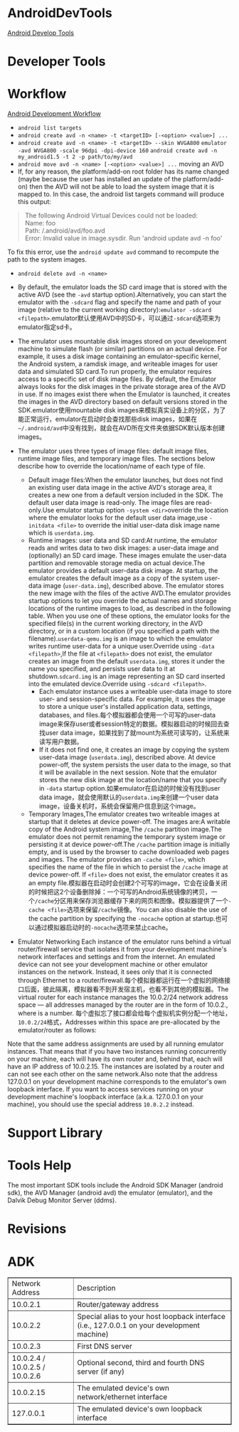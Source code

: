 AndroidDevTools
===================
[Android Develop Tools](https://developer.android.com/tools/index.html)

# Developer Tools

# Workflow
[Android Development Workflow](https://developer.android.com/images/developing/developing_overview.png)

+ ``android list targets``
+ ``android create avd -n <name> -t <targetID> [-<option> <value>] ... ``
+ ``android create avd -n <name> -t <targetID> --skin WVGA800`` ``emulator -avd WVGA800 -scale 96dpi -dpi-device 160`` ``android create avd -n my_android1.5 -t 2 -p path/to/my/avd``
+ ``android move avd -n <name> [-<option> <value>] ...`` moving an AVD
+ If, for any reason, the platform/add-on root folder has its name changed (maybe because the user has installed an update of the platform/add-on) then the AVD will not be able to load the system image that it is mapped to. In this case, the android list targets command will produce this output:

>The following Android Virtual Devices could not be loaded:<br>
>Name: foo<br>
>Path: <path>/.android/avd/foo.avd<br>
>Error: Invalid value in image.sysdir. Run 'android update avd -n foo'<br>

To fix this error, use the ``android update avd`` command to recompute the path to the system images.
+ ``android delete avd -n <name> ``

+ By default, the emulator loads the SD card image that is stored with the active AVD (see the ``-avd`` startup option).Alternatively, you can start the emulator with the ``-sdcard`` flag and specify the name and path of your image (relative to the current working directory):``emulator -sdcard <filepath>``.emulator默认使用AVD中的SD卡，可以通过``-sdcard``选项来为emulator指定sd卡。
+ The emulator uses mountable disk images stored on your development machine to simulate flash (or similar) partitions on an actual device. For example, it uses a disk image containing an emulator-specific kernel, the Android system, a ramdisk image, and writeable images for user data and simulated SD card.To run properly, the emulator requires access to a specific set of disk image files. By default, the Emulator always looks for the disk images in the private storage area of the AVD in use. If no images exist there when the Emulator is launched, it creates the images in the AVD directory based on default versions stored in the SDK.emulator使用mountable disk images来模拟真实设备上的分区，为了能正常运行，emulator在启动时会查找那些disk images，如果在``~/.android/avd``中没有找到，就会在AVD所在文件夹依据SDK默认版本创建images。
+ The emulator uses three types of image files: default image files, runtime image files, and temporary image files. The sections below describe how to override the location/name of each type of file.
  + Default image files:When the emulator launches, but does not find an existing user data image in the active AVD's storage area, it creates a new one from a default version included in the SDK. The default user data image is read-only. The image files are read-only.Use emulator startup option ``-system <dir>``override the location where the emulator looks for the default user data image,use ``-initdata <file>`` to override the initial user-data disk image name which is ``userdata.img``.
  + Runtime images: user data and SD card:At runtime, the emulator reads and writes data to two disk images: a user-data image and (optionally) an SD card image. These images emulate the user-data partition and removable storage media on actual device.The emulator provides a default user-data disk image. At startup, the emulator creates the default image as a copy of the system user-data image (``user-data.img``), described above. The emulator stores the new image with the files of the active AVD.The emulator provides startup options to let you override the actual names and storage locations of the runtime images to load, as described in the following table. When you use one of these options, the emulator looks for the specified file(s) in the current working directory, in the AVD directory, or in a custom location (if you specified a path with the filename).``userdata-qemu.img`` is an image to which the emulator writes runtime user-data for a unique user.Override using ``-data <filepath>``,If the file at ``<filepath>`` does not exist, the emulator creates an image from the default ``userdata.img``, stores it under the name you specified, and persists user data to it at shutdown.``sdcard.img`` is an image representing an SD card inserted into the emulated device.Override using ``-sdcard <filepath>``.
    + Each emulator instance uses a writeable user-data image to store user- and session-specific data. For example, it uses the image to store a unique user's installed application data, settings, databases, and files.每个模拟器都会使用一个可写的user-data image来保存user或者session特定的数据。模拟器启动的时候回去查找user data image，如果找到了就mount为系统可读写的，让系统来读写用户数据。
    + If it does not find one, it creates an image by copying the system user-data image (``userdata.img``), described above. At device power-off, the system persists the user data to the image, so that it will be available in the next session. Note that the emulator stores the new disk image at the location/name that you specify in ``-data`` startup option.如果emulator在启动的时候没有找到user data image，就会使用默认的``userdata.img``来创建一个user data image，设备关机时，系统会保留用户信息到这个image。
  + Temporary Images,The emulator creates two writeable images at startup that it deletes at device power-off. The images are:A writable copy of the Android system image,The ``/cache`` partition image.The emulator does not permit renaming the temporary system image or persisting it at device power-off.The ``/cache`` partition image is initially empty, and is used by the browser to cache downloaded web pages and images. The emulator provides an ``-cache <file>``, which specifies the name of the file in which to persist the ``/cache`` image at device power-off. If ``<file>`` does not exist, the emulator creates it as an empty file.模拟器在启动时会创建2个可写的image，它会在设备关闭的时候把这2个设备删除掉：一个可写的Android系统镜像的拷贝，一个``/cache``分区用来保存浏览器缓存下来的网页和图像。模拟器提供了一个``-cache <file>``选项来保留``/cache``镜像。You can also disable the use of the cache partition by specifying the ``-nocache`` option at startup.也可以通过模拟器启动时的``-nocache``选项来禁止cache。
+ Emulator Networking
Each instance of the emulator runs behind a virtual router/firewall service that isolates it from your development machine's network interfaces and settings and from the internet. An emulated device can not see your development machine or other emulator instances on the network. Instead, it sees only that it is connected through Ethernet to a router/firewall.每个模拟器都运行在一个虚拟的网络接口后面，彼此隔离，模拟器看不到开发宿主机，也看不到其他的模拟器。The virtual router for each instance manages the 10.0.2/24 network address space — all addresses managed by the router are in the form of 10.0.2.<xx>, where <xx> is a number. 每个虚拟忘了接口都会给每个虚拟机实例分配一个地址，``10.0.2/24``格式，Addresses within this space are pre-allocated by the emulator/router as follows:

<table border="1">
<tr><td>Network Address</td><td>Description</td></tr>
<tr><td>10.0.2.1</td><td>Router/gateway address</td></tr>
<tr><td>10.0.2.2</td><td>Special alias to your host loopback interface (i.e., 127.0.0.1 on your development machine)</td></tr>
<tr><td>10.0.2.3</td><td>First DNS server</td></tr>
<tr><td>10.0.2.4 / 10.0.2.5 / 10.0.2.6</td><td>Optional second, third and fourth DNS server (if any)</td></tr>
<tr><td>10.0.2.15</td><td>The emulated device's own network/ethernet interface</td></tr>
<tr><td>127.0.0.1</td><td>The emulated device's own loopback interface</td></tr>

Note that the same address assignments are used by all running emulator instances. That means that if you have two instances running concurrently on your machine, each will have its own router and, behind that, each will have an IP address of 10.0.2.15. The instances are isolated by a router and can not see each other on the same network.Also note that the address 127.0.0.1 on your development machine corresponds to the emulator's own loopback interface. If you want to access services running on your development machine's loopback interface (a.k.a. 127.0.0.1 on your machine), you should use the special address ``10.0.2.2`` instead.


# Support Library

# Tools Help
The most important SDK tools include the Android SDK Manager (android sdk), the AVD Manager (android avd) the emulator (emulator), and the Dalvik Debug Monitor Server (ddms).



# Revisions

# ADK